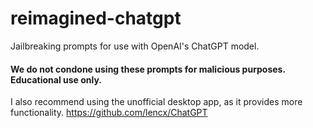 # reimagined-chatgpt  
Jailbreaking prompts for use with OpenAI's ChatGPT model.
#### We do not condone using these prompts for malicious purposes. Educational use only.  

I also recommend using the unofficial desktop app, as it provides more functionality. https://github.com/lencx/ChatGPT


